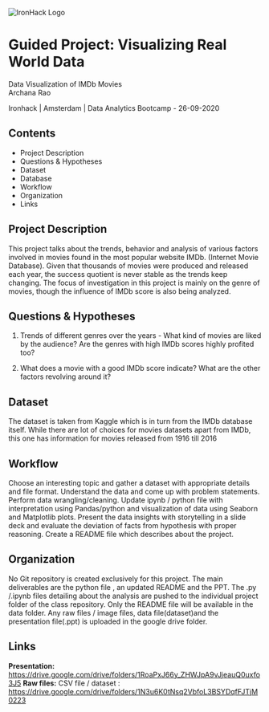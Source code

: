![IronHack Logo](https://s3-eu-west-1.amazonaws.com/ih-materials/uploads/upload_d5c5793015fec3be28a63c4fa3dd4d55.png)

# Guided Project: Visualizing Real World Data

Data Visualization of IMDb Movies   
Archana Rao  

Ironhack | Amsterdam | Data Analytics Bootcamp - 26-09-2020

## Contents
-  Project Description
-  Questions & Hypotheses
-  Dataset
-  Database
-  Workflow
-  Organization
-  Links


## Project Description
This project talks about the trends, behavior and analysis of various factors involved in movies found in the most popular website IMDb. (Internet Movie Database).
Given that thousands of movies were produced and released each year, the success quotient is never stable as the trends keep changing. The focus of investigation in this project is mainly on the genre of movies, though the influence of IMDb score is also being analyzed.

## Questions & Hypotheses
1. Trends of different genres over the years - 
What kind of movies are liked by the audience? Are the genres with high IMDb scores highly profited too?

2. What does a movie with a good IMDb score indicate? What are the other factors revolving around it?

## Dataset
The dataset is taken from Kaggle which is in turn from the IMDb database itself. While there are lot of choices for movies datasets apart from IMDb, this one has information for movies released from 1916 till 2016
 
## Workflow
Choose an interesting topic and gather a dataset with appropriate details and file format. 
Understand the data and come up with problem statements.
Perform data wrangling/cleaning.
Update ipynb / python file with interpretation using Pandas/python and visualization of data using Seaborn and Matplotlib plots.
Present the data insights with storytelling in a slide deck and evaluate the deviation of facts from hypothesis with proper reasoning.
Create a README file which describes about the project.


## Organization
No Git repository is created exclusively for this project.
The main deliverables are the python file , an updated README and the PPT.
The .py /.ipynb files detailing about the analysis are pushed to the individual project folder of the class repository.
Only the README file will be available in the data folder.
Any raw files / image files, data file(dataset)and the presentation file(.ppt) is uploaded in the google drive folder.



## Links
**Presentation:** https://drive.google.com/drive/folders/1RoaPxJ66y_ZHWJpA9vJjeauQ0uxfo3J5
**Raw files:** 
CSV file / dataset : https://drive.google.com/drive/folders/1N3u6K0tNsq2VbfoL3BSYDqfFJTjM0223



